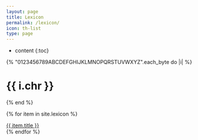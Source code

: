 ```yaml
---
layout: page
title: Lexicon
permalink: /lexicon/
icon: th-list
type: page
---
```


* content
{:toc}


{% "0123456789ABCDEFGHIJKLMNOPQRSTUVWXYZ".each_byte do |i| %}
 <h1>{{ i.chr }}</h1>
{% end %}

{% for item in site.lexicon %}
  <div class="lexicon">
    <a href="{{ item.url }}">{{ item.title }}</a>
  </div>
{% endfor %}
